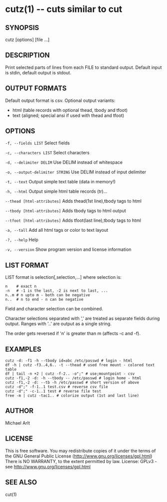 cutz(1) --  cuts similar to cut
===============================

## SYNOPSIS

cutz [options] [file ...]

## DESCRIPTION

Print selected parts of lines from each FILE to standard output.
Default input is stdin, default output is stdout.

## OUTPUT FORMATS

Default output format is csv. Optional output variants:

* html (table records with optional thead, tbody and tfoot)
* text (aligned; special ansi if used with thead and tfoot)

## OPTIONS

`-f, --fields LIST`
  Select fields

`-c, --characters LIST`
  Select characters

`-d, --delimiter DELIM`
  Use DELIM instead of whitespace

`-o, --output-delimiter STRING`
  Use DELIM instead of input delimiter

`-t, --text`
  Output simple text table (data in memory!)

`-h, --html`
  Output simple html table records (tr)...

`--thead [html-attributes]`
  Adds thead(1st line),tbody tags to html

`--tbody [html-attributes]`
  Adds tbody tags to html output

`--tfoot [html-attributes]`
  Adds tfoot(last line),tbody tags to html

`-a, --tall`
  Add all html tags or color to text layout

`-?, --help`
  Help

`-v, --version`
  Show program version and license information

## LIST FORMAT

LIST format is selection[,selection,...] where selection is:

    n    # exact n
    -n   # -1 is the last, -2 is next to last, ...
    n..m # n upto m - both can be negative
    n..  # n to end - n can be negative

Field and character selection can be combined.

Character selections separated with ',' are treated as separate fields
during output. Ranges with '..' are output as a single string.

The order gets reversed if 'n' is greater than m (affects -c and -f).

## EXAMPLES

    cutz -d: -f1 -h --tbody id=abc /etc/passwd # login - html
    df -h | cutz -f3..4,6.. -t --thead # used free mount - colored text table
    df | tail -n +2 | cutz -f-2.. -o";" # use;mountpoint - csv
    cutz -f1,-2 -d: -h --tbody -- /etc/passwd # login home - html
    cutz -f1,-2 -d: --tb -h /etc/passwd # short version of above
    cutz -d";" -f-1..1 test.csv # reverse csv file
    cutz -d";" -c-1..1 test # reverse file test
    free -m | cutz -tac1.. # colorize output (1st and last line)

## AUTHOR

Michael Arlt

## LICENSE

This is free software. You may redistribute copies of it under the terms of
the GNU General Public License (http://www.gnu.org/licenses/gpl.html)
There is NO WARRANTY, to the extent permitted by law.
License: GPLv3 - see http://www.gnu.org/licenses/gpl.html

## SEE ALSO

cut(1)


